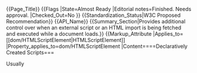 {{Page_Title}}
{{Flags
|State=Almost Ready
|Editorial notes=Finished. Needs approval.
|Checked_Out=No
}}
{{Standardization_Status|W3C Proposed Recommendation}}
{{API_Name}}
{{Summary_Section|Provides additional control over when an external script or an HTML import is being fetched and executed while a document loads.}}
{{Markup_Attribute
|Applies_to=[[dom/HTMLScriptElement|HTMLScriptElement]]
|Property_applies_to=dom/HTMLScriptElement
|Content====Declaratively Created Scripts===

Usually <code><script></code> elements bring a browser's HTML parser to a temporary halt until the contained or referenced script has been fetched and has also been fully executed. The <code>async</code> attribute decouples script fetching and execution from the main process of HTML parsing which enables the browser to continue rendering the underlaying page at full speed. 
A script marked with the <code>async</code> attribute will be fetched and executed at some later point in time upon which the browser is free to decide. In most cases this will be as soon as the browser finds an opportunity to request it. In addition to that such a script will also no longer respect the order in which the <code><script></code> elements were initially declared in the HTML source. This means that there shouldn't be other script that depend or build upon scripts marked as asynchronous.
It is also important to know that the <code>async</code> attribute only works for externally referenced scripts. When attached to an inline script block this attribute is simply ignored.
And finally asynchronous scripts are no longer part of the content relevant to firing the <code>DOMContentLoaded</code> event. But they are still part of the global <code>load</code> event.

===Programmatically Created Scripts===

All of the above only applies to scripts declared via HTML markup. For scripts created via JavaScript the effects are sort of turned upside down. The first change is that dynamically created scripts always start off by being fully asynchronous, meaning they neither block the HTML parser nor do they respect their order of creation. The effect is the same as if one would set <code>script.async = true;</code>. What is possible here is to instead set <code>script.async = false;</code>. This won't bring the script all the way back to a point where it would block the HTML parser, but it does make the script respect the order of creation. This allows one to work with dependancies between dynamically created scripts. Beware: "order of creation" doesn't factor in any scripts declared via HTML. Declarative scripts and programmatic scripts both live, and stay, in their own worlds.

===HTML Imports===

The <code>async</code> attribute appears at one other place: Attached to a <code><link rel="import"></code> declaration. The latter denotes an HTML import, which is part of the web component eco system. Since <code><link></code> elements can only be placed within the <code><head></code> of a page and since HTML imports are usually sychronous they do have the potential to block initial page rendering a lot. Therefore it is possible to also mark such an HTML import to get handled asynchronously. The browser then does not wait on it to be finished any more before proceeding.
}}
{{Examples_Section
|Not_required=No
|Examples={{Single Example
|Language=HTML
|Description=The following script declaration would not block HTML parsing/rendering:
|Code=<script src="script.js" async></s​cript>
|LiveURL=
}}{{Single Example
|Language=HTML
|Description=Although not blocking it is not a good idea to mark a series of scripts that depend on each other as asynchronous:
|Code=<!-- This will break in most of the cases -->
<script src="jquery.js" async></s​cript>
<script src="jquery-plugin.js" async></s​cript>
|LiveURL=
}}{{Single Example
|Language=HTML
|Description=Instead, keep the main library synchronous and just mark those dependant on it as asynchronous:
|Code=<!-- This blocks a little bit, but works -->
<script src="jquery.js"></s​cript>
<script src="jquery-plugin.js" async></s​cript>
|LiveURL=
}}{{Single Example
|Language=JavaScript
|Description=Async attribute with programmatically created scripts:
|Code=var script;

/* 
 * Programmatically created scripts are always asynchronous.
 * Therefore the following results in an error:  
 */
    
script = document.createElement("script");
script.src = "jquery.js";
document.body.appendChild(script);

script = document.createElement("script");
script.src = "jquery.plugin.js"; // Needs jQuery in place to work
document.body.appendChild(script);

/* 
 * Programmatically created scripts can be told to respect 
 * the order of creation, though, via async attribute.
 * So the following works:  
 */
    
script = document.createElement("script");
script.src = "jquery.js";
script.async = false;
document.body.appendChild(script);

script = document.createElement("script");
script.src = "jquery.plugin.js"; // Needs jQuery in place to work
script.async = false;
document.body.appendChild(script);
|LiveURL=
}}{{Single Example
|Language=HTML
|Description=Making HTML imports non-blocking:
|Code=<!DOCTYPE html>
<html>
    <head>
        <link rel="import" href="component.html" async>
    </head>
    <body></body>
</html>
|LiveURL=
}}
}}
{{Notes_Section
|Usage=
|Notes=Declaring a script to run asynchronously can improve performance by unblocking the rest of the document.
|Import_Notes=
}}
{{Related_Specifications_Section
|Specifications={{Related Specification
|Name=HTML5
|URL=http://www.w3.org/TR/html5/scripting-1.html#attr-script-async
|Status=W3C Proposed Recommendation
|Relevant_changes=
}}{{Related Specification
|Name=HTML Imports
|URL=http://www.w3.org/TR/html-imports/#dfn-import-async-attribute
|Status=W3C Working Draft
|Relevant_changes=
}}{{Related Specification
|Name=Resource Priorities
|URL=https://dvcs.w3.org/hg/webperf/raw-file/tip/specs/ResourcePriorities/Overview.html#the-script-element
|Status=Editor's Draft
|Relevant_changes=
}}
}}
{{See_Also_Section
|Topic_clusters=HTML, Javascript, Performance, Web Components
|Manual_links=
|External_links=
|Manual_sections====Related pages (MSDN)===
*<code>[[dom/HTMLScriptElement|HTMLScriptElement]]</code>
}}
{{Topics|HTML, JavaScript, Performance}}
{{External_Attribution
|Is_CC-BY-SA=No
|Sources=MSDN
|MDN_link=
|MSDN_link=[http://msdn.microsoft.com/en-us/library/ie/hh828809%28v=vs.85%29.aspx Windows Internet Explorer API reference]
|HTML5Rocks_link=
}}
{{Compatibility_Section
|Not_required=No
|Imported_tables=
|Desktop_rows={{Compatibility Table Desktop Row
|Chrome_supported=Yes
|Chrome_version=8
|Chrome_prefixed_supported=Unknown
|Chrome_prefixed_version=
|Firefox_supported=Yes
|Firefox_version=3.6
|Firefox_prefixed_supported=Unknown
|Firefox_prefixed_version=
|Internet_explorer_supported=Yes
|Internet_explorer_version=10
|Internet_explorer_prefixed_supported=Unknown
|Internet_explorer_prefixed_version=
|Opera_supported=Yes
|Opera_version=12
|Opera_prefixed_supported=Unknown
|Opera_prefixed_version=
|Safari_supported=Yes
|Safari_version=5
|Safari_prefixed_supported=Unknown
|Safari_prefixed_version=
}}
|Mobile_rows={{Compatibility Table Mobile Row
|Android_supported=Yes
|Android_version=3
|Android_prefixed_supported=Unknown
|Android_prefixed_version=
|Blackberry_supported=Yes
|Blackberry_version=10
|Blackberry_prefixed_supported=Unknown
|Blackberry_prefixed_version=
|Chrome_mobile_supported=Yes
|Chrome_mobile_version=Beta
|Chrome_mobile_prefixed_supported=Unknown
|Chrome_mobile_prefixed_version=
|Firefox_mobile_supported=Yes
|Firefox_mobile_version=14
|Firefox_mobile_prefixed_supported=Unknown
|Firefox_mobile_prefixed_version=
|IE_mobile_supported=No
|IE_mobile_version=
|IE_mobile_prefixed_supported=Unknown
|IE_mobile_prefixed_version=
|Opera_mobile_supported=No
|Opera_mobile_version=
|Opera_mobile_prefixed_supported=Unknown
|Opera_mobile_prefixed_version=
|Opera_mini_supported=No
|Opera_mini_version=
|Opera_mini_prefixed_supported=Unknown
|Opera_mini_prefixed_version=
|Safari_mobile_supported=Yes
|Safari_mobile_version=5
|Safari_mobile_prefixed_supported=Unknown
|Safari_mobile_prefixed_version=
}}
|Notes_rows=
}}